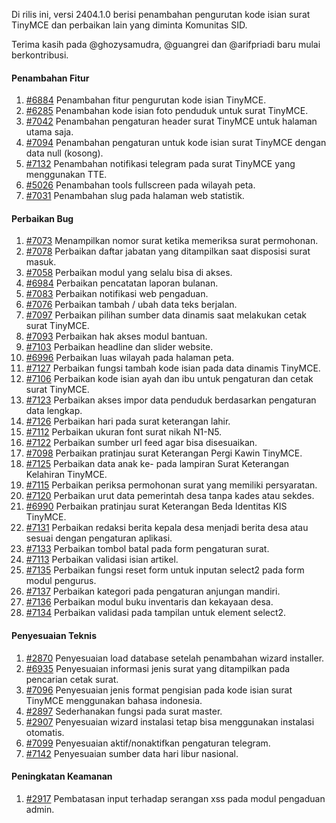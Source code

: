 Di rilis ini, versi 2404.1.0 berisi penambahan pengurutan kode isian surat TinyMCE dan perbaikan lain yang diminta Komunitas SID.

Terima kasih pada @ghozysamudra, @guangrei dan @arifpriadi baru mulai berkontribusi.

#### Penambahan Fitur
1. [#6884](https://github.com/OpenSID/OpenSID/issues/6884) Penambahan fitur pengurutan kode isian TinyMCE.
2. [#6285](https://github.com/OpenSID/OpenSID/issues/6285) Penambahan kode isian foto penduduk untuk surat TinyMCE.
3. [#7042](https://github.com/OpenSID/OpenSID/issues/7042) Penambahan pengaturan header surat TinyMCE untuk halaman utama saja.
4. [#7094](https://github.com/OpenSID/OpenSID/issues/7094) Penambahan pengaturan untuk kode isian surat TinyMCE dengan data null (kosong).
5. [#7132](https://github.com/OpenSID/OpenSID/issues/7132) Penambahan notifikasi telegram pada surat TinyMCE yang menggunakan TTE.
6. [#5026](https://github.com/OpenSID/OpenSID/issues/5026) Penambahan tools fullscreen pada wilayah peta.
7. [#7031](https://github.com/OpenSID/OpenSID/issues/7031) Penambahan slug pada halaman web statistik.

#### Perbaikan Bug
1. [#7073](https://github.com/OpenSID/OpenSID/issues/7073) Menampilkan nomor surat ketika memeriksa surat permohonan.
2. [#7078](https://github.com/OpenSID/OpenSID/issues/7078) Perbaikan daftar jabatan yang ditampilkan saat disposisi surat masuk.
3. [#7058](https://github.com/OpenSID/OpenSID/issues/7058) Perbaikan modul yang selalu bisa di akses.
4. [#6984](https://github.com/OpenSID/OpenSID/issues/6984) Perbaikan pencatatan laporan bulanan.
5. [#7083](https://github.com/OpenSID/OpenSID/issues/7083) Perbaikan notifikasi web pengaduan.
6. [#7076](https://github.com/OpenSID/OpenSID/issues/7076) Perbaikan tambah / ubah data teks berjalan.
7. [#7097](https://github.com/OpenSID/OpenSID/issues/7097) Perbaikan pilihan sumber data dinamis saat melakukan cetak surat TinyMCE.
8. [#7093](https://github.com/OpenSID/OpenSID/issues/7093) Perbaikan hak akses modul bantuan.
9. [#7103](https://github.com/OpenSID/OpenSID/issues/7103) Perbaikan headline dan slider website.
10. [#6996](https://github.com/OpenSID/OpenSID/issues/6996) Perbaikan luas wilayah pada halaman peta.
11. [#7127](https://github.com/OpenSID/OpenSID/issues/7127) Perbaikan fungsi tambah kode isian pada data dinamis TinyMCE.
12. [#7106](https://github.com/OpenSID/OpenSID/issues/7106) Perbaikan kode isian ayah dan ibu untuk pengaturan dan cetak surat TinyMCE.
13. [#7123](https://github.com/OpenSID/OpenSID/issues/7123) Perbaikan akses impor data penduduk berdasarkan pengaturan data lengkap.
14. [#7126](https://github.com/OpenSID/OpenSID/issues/7126) Perbaikan hari pada surat keterangan lahir.
15. [#7112](https://github.com/OpenSID/OpenSID/issues/7112) Perbaikan ukuran font surat nikah N1-N5.
16. [#7122](https://github.com/OpenSID/OpenSID/issues/7122) Perbaikan sumber url feed agar bisa disesuaikan.
17. [#7098](https://github.com/OpenSID/OpenSID/issues/7098) Perbaikan pratinjau surat Keterangan Pergi Kawin TinyMCE.
18. [#7125](https://github.com/OpenSID/OpenSID/issues/7125) Perbaikan data anak ke- pada lampiran Surat Keterangan Kelahiran TinyMCE.
19. [#7115](https://github.com/OpenSID/OpenSID/issues/7115) Perbaikan periksa permohonan surat yang memiliki persyaratan.
20. [#7120](https://github.com/OpenSID/OpenSID/issues/7120) Perbaikan urut data pemerintah desa tanpa kades atau sekdes.
21. [#6990](https://github.com/OpenSID/OpenSID/issues/6990) Perbaikan pratinjau surat Keterangan Beda Identitas KIS TinyMCE.
22. [#7131](https://github.com/OpenSID/OpenSID/issues/7131) Perbaikan redaksi berita kepala desa menjadi berita desa atau sesuai dengan pengaturan aplikasi.
23. [#7133](https://github.com/OpenSID/OpenSID/issues/7133) Perbaikan tombol batal pada form pengaturan surat.
24. [#7113](https://github.com/OpenSID/OpenSID/issues/7113) Perbaikan validasi isian artikel.
25. [#7135](https://github.com/OpenSID/OpenSID/issues/7135) Perbaikan fungsi reset form untuk inputan select2 pada form modul pengurus.
26. [#7137](https://github.com/OpenSID/OpenSID/issues/7137) Perbaikan kategori pada pengaturan anjungan mandiri.
27. [#7136](https://github.com/OpenSID/OpenSID/issues/7136) Perbaikan modul buku inventaris dan kekayaan desa.
28. [#7134](https://github.com/OpenSID/OpenSID/issues/7134) Perbaikan validasi pada tampilan untuk element select2.

#### Penyesuaian Teknis
1. [#2870](https://github.com/OpenSID/premium/issues/2870) Penyesuaian load database setelah penambahan wizard installer.
2. [#6935](https://github.com/OpenSID/OpenSID/issues/6935) Penyesuaian informasi jenis surat yang ditampilkan pada pencarian cetak surat.
3. [#7096](https://github.com/OpenSID/OpenSID/issues/7096) Penyesuaian jenis format pengisian pada kode isian surat TinyMCE menggunakan bahasa indonesia.
4. [#2897](https://github.com/OpenSID/premium/issues/2897) Sederhanakan fungsi pada surat master.
5. [#2907](https://github.com/OpenSID/premium/issues/2907) Penyesuaian wizard instalasi tetap bisa menggunakan instalasi otomatis.
6. [#7099](https://github.com/OpenSID/OpenSID/issues/7099) Penyesuaian aktif/nonaktifkan pengaturan telegram.
7. [#7142](https://github.com/OpenSID/OpenSID/issues/7142) Penyesuaian sumber data hari libur nasional.


#### Peningkatan Keamanan
1. [#2917](https://github.com/OpenSID/premium/issues/2917) Pembatasan input terhadap serangan xss pada modul pengaduan admin.